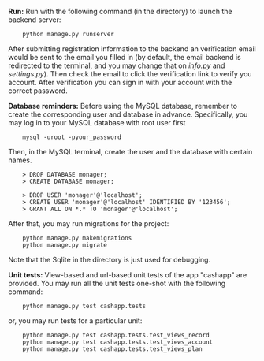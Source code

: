 **Run:**
Run with the following command (in the directory) to launch the backend server:

        python manage.py runserver 


After submitting registration information to the backend an verification email would be sent to the email you filled in (by default, the email backend is redirected to the terminal, and you may change that on *info.py* and *settings.py*). Then check the email to click the verification link to verify you account. After verification you can sign in with your account with the correct password.


**Database reminders:**
Before using the MySQL database, remember to create the corresponding user and database in advance. Specifically, you may log in to your MySQL database with root user first 

        mysql -uroot -pyour_password

Then, in the MySQL terminal, create the user and the database with certain names.

        > DROP DATABASE monager;
        > CREATE DATABASE monager;

        > DROP USER 'monager'@'localhost';
        > CREATE USER 'monager'@'localhost' IDENTIFIED BY '123456';
        > GRANT ALL ON *.* TO 'monager'@'localhost';

After that, you may run migrations for the project:

        python manage.py makemigrations
        python manage.py migrate

Note that the Sqlite in the directory is just used for debugging.

**Unit tests:**
View-based and url-based unit tests of the app "cashapp" are provided. You may run all the unit tests one-shot with the following command:

        python manage.py test cashapp.tests

or, you may run tests for a particular unit:

        python manage.py test cashapp.tests.test_views_record
        python manage.py test cashapp.tests.test_views_account
        python manage.py test cashapp.tests.test_views_plan
